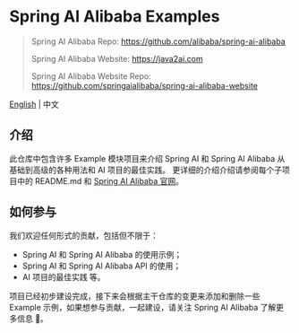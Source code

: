 # Spring AI Alibaba Examples

> Spring AI Alibaba Repo: https://github.com/alibaba/spring-ai-alibaba
>
> Spring AI Alibaba Website:  https://java2ai.com
>
> Spring AI Alibaba Website Repo: https://github.com/springaialibaba/spring-ai-alibaba-website

[English](./README-en.md) | 中文

## 介绍

此仓库中包含许多 Example 模块项目来介绍 Spring AI 和 Spring AI Alibaba 从基础到高级的各种用法和 AI 项目的最佳实践。
更详细的介绍介绍请参阅每个子项目中的 README.md 和 [Spring AI Alibaba 官网](https://java2ai.com)。

## 如何参与

我们欢迎任何形式的贡献，包括但不限于：

- Spring AI 和 Spring AI Alibaba 的使用示例；
- Spring AI  和 Spring AI Alibaba API 的使用；
- AI 项目的最佳实践 等。

项目已经初步建设完成，接下来会根据主干仓库的变更来添加和删除一些 Example 示例，如果想参与贡献，一起建设，请关注 Spring AI Alibaba 了解更多信息 🎉。
